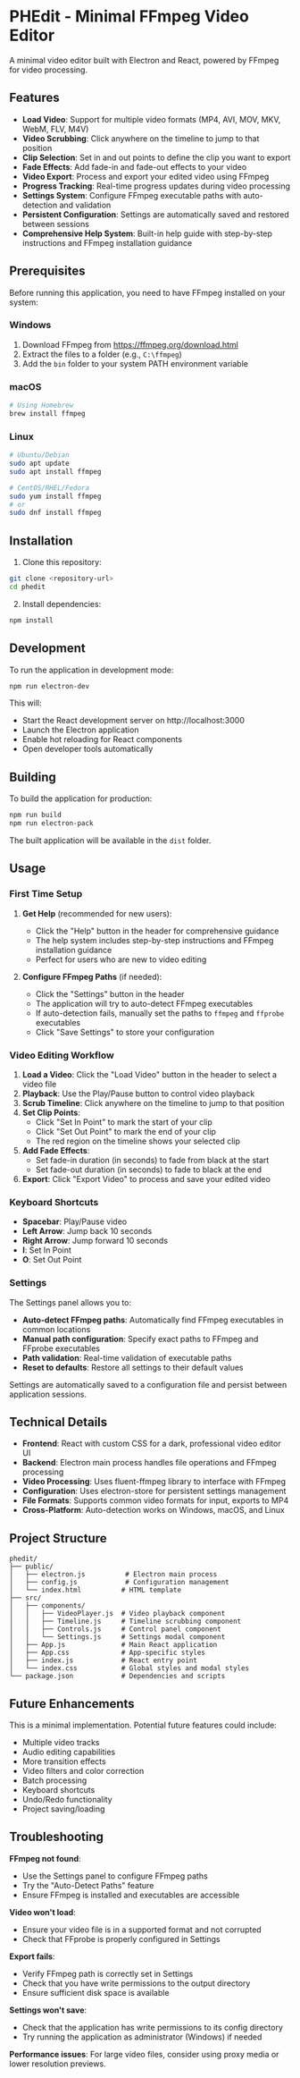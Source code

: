 # PHEdit - Minimal FFmpeg Video Editor

A minimal video editor built with Electron and React, powered by FFmpeg for video processing.

## Features

- **Load Video**: Support for multiple video formats (MP4, AVI, MOV, MKV, WebM, FLV, M4V)
- **Video Scrubbing**: Click anywhere on the timeline to jump to that position
- **Clip Selection**: Set in and out points to define the clip you want to export
- **Fade Effects**: Add fade-in and fade-out effects to your video
- **Video Export**: Process and export your edited video using FFmpeg
- **Progress Tracking**: Real-time progress updates during video processing
- **Settings System**: Configure FFmpeg executable paths with auto-detection and validation
- **Persistent Configuration**: Settings are automatically saved and restored between sessions
- **Comprehensive Help System**: Built-in help guide with step-by-step instructions and FFmpeg installation guidance

## Prerequisites

Before running this application, you need to have FFmpeg installed on your system:

### Windows
1. Download FFmpeg from https://ffmpeg.org/download.html
2. Extract the files to a folder (e.g., `C:\ffmpeg`)
3. Add the `bin` folder to your system PATH environment variable

### macOS
```bash
# Using Homebrew
brew install ffmpeg
```

### Linux
```bash
# Ubuntu/Debian
sudo apt update
sudo apt install ffmpeg

# CentOS/RHEL/Fedora
sudo yum install ffmpeg
# or
sudo dnf install ffmpeg
```

## Installation

1. Clone this repository:
```bash
git clone <repository-url>
cd phedit
```

2. Install dependencies:
```bash
npm install
```

## Development

To run the application in development mode:

```bash
npm run electron-dev
```

This will:
- Start the React development server on http://localhost:3000
- Launch the Electron application
- Enable hot reloading for React components
- Open developer tools automatically

## Building

To build the application for production:

```bash
npm run build
npm run electron-pack
```

The built application will be available in the `dist` folder.

## Usage

### First Time Setup

1. **Get Help** (recommended for new users):
   - Click the "Help" button in the header for comprehensive guidance
   - The help system includes step-by-step instructions and FFmpeg installation guidance
   - Perfect for users who are new to video editing

2. **Configure FFmpeg Paths** (if needed):
   - Click the "Settings" button in the header
   - The application will try to auto-detect FFmpeg executables
   - If auto-detection fails, manually set the paths to `ffmpeg` and `ffprobe` executables
   - Click "Save Settings" to store your configuration

### Video Editing Workflow

1. **Load a Video**: Click the "Load Video" button in the header to select a video file
2. **Playback**: Use the Play/Pause button to control video playback
3. **Scrub Timeline**: Click anywhere on the timeline to jump to that position
4. **Set Clip Points**: 
   - Click "Set In Point" to mark the start of your clip
   - Click "Set Out Point" to mark the end of your clip
   - The red region on the timeline shows your selected clip
5. **Add Fade Effects**:
   - Set fade-in duration (in seconds) to fade from black at the start
   - Set fade-out duration (in seconds) to fade to black at the end
6. **Export**: Click "Export Video" to process and save your edited video

### Keyboard Shortcuts

- **Spacebar**: Play/Pause video
- **Left Arrow**: Jump back 10 seconds
- **Right Arrow**: Jump forward 10 seconds
- **I**: Set In Point
- **O**: Set Out Point

### Settings

The Settings panel allows you to:
- **Auto-detect FFmpeg paths**: Automatically find FFmpeg executables in common locations
- **Manual path configuration**: Specify exact paths to FFmpeg and FFprobe executables
- **Path validation**: Real-time validation of executable paths
- **Reset to defaults**: Restore all settings to their default values

Settings are automatically saved to a configuration file and persist between application sessions.

## Technical Details

- **Frontend**: React with custom CSS for a dark, professional video editor UI
- **Backend**: Electron main process handles file operations and FFmpeg processing
- **Video Processing**: Uses fluent-ffmpeg library to interface with FFmpeg
- **Configuration**: Uses electron-store for persistent settings management
- **File Formats**: Supports common video formats for input, exports to MP4
- **Cross-Platform**: Auto-detection works on Windows, macOS, and Linux

## Project Structure

```
phedit/
├── public/
│   ├── electron.js          # Electron main process
│   ├── config.js            # Configuration management
│   └── index.html          # HTML template
├── src/
│   ├── components/
│   │   ├── VideoPlayer.js  # Video playback component
│   │   ├── Timeline.js     # Timeline scrubbing component
│   │   ├── Controls.js     # Control panel component
│   │   └── Settings.js     # Settings modal component
│   ├── App.js              # Main React application
│   ├── App.css             # App-specific styles
│   ├── index.js            # React entry point
│   └── index.css           # Global styles and modal styles
└── package.json            # Dependencies and scripts
```

## Future Enhancements

This is a minimal implementation. Potential future features could include:
- Multiple video tracks
- Audio editing capabilities
- More transition effects
- Video filters and color correction
- Batch processing
- Keyboard shortcuts
- Undo/Redo functionality
- Project saving/loading

## Troubleshooting

**FFmpeg not found**: 
- Use the Settings panel to configure FFmpeg paths
- Try the "Auto-Detect Paths" feature
- Ensure FFmpeg is installed and executables are accessible

**Video won't load**: 
- Ensure your video file is in a supported format and not corrupted
- Check that FFprobe is properly configured in Settings

**Export fails**: 
- Verify FFmpeg path is correctly set in Settings
- Check that you have write permissions to the output directory
- Ensure sufficient disk space is available

**Settings won't save**: 
- Check that the application has write permissions to its config directory
- Try running the application as administrator (Windows) if needed

**Performance issues**: For large video files, consider using proxy media or lower resolution previews.
